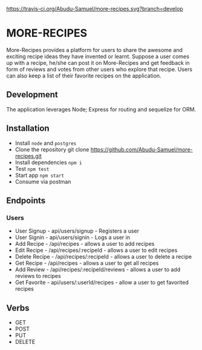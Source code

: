 
https://travis-ci.org/Abudu-Samuel/more-recipes.svg?branch=develop

# MORE-RECIPES
More-Recipes provides a platform for users to share the awesome and exciting  recipe ideas they 
have invented or learnt.  Suppose a user comes up with a recipe,  he/she can post it on 
More-Recipes and  get feedback in form of reviews and votes from other users who explore that 
recipe. Users can also keep a list of their favorite recipes on the application. 


## Development
The application leverages Node; Express for routing and sequelize for ORM.

## Installation
- Install `node` and `postgres`
- Clone the repository git clone https://github.com/Abudu-Samuel/more-recipes.git
- Install dependencies `npm i`
- Test `npm test`
- Start app `npm start`
- Consume via postman

## Endpoints

### Users
- User Signup  - api/users/signup               - Registers a user
- User Signin  - api/users/signin               - Logs a user in
- Add Recipe   - /api/recipes                   - allows a user to add recipes
- Edit Recipe  - /api/recipes/:recipeId         - allows a user to edit recipes
- Delete Recipe     - /api/recipes/:recipeId    - allows a user to delete a recipe
- Get Recipe  - /api/recipes                    - allows a user to get all recipes
- Add Review  - /api/recipes/:recipeId/reviews  - allows a user to add reviews to recipes
- Get Favorite - api/users/:userId/recipes      - allow a user to get favorited recipes

## Verbs
- GET
- POST
- PUT
- DELETE
